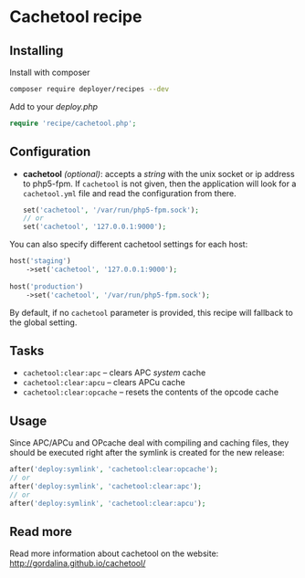 # Cachetool recipe

## Installing

Install with composer

```bash
composer require deployer/recipes --dev
```

Add to your _deploy.php_

```php
require 'recipe/cachetool.php';
```

## Configuration

- **cachetool** *(optional)*: accepts a *string* with the unix socket or ip address to php5-fpm. If `cachetool` is not given, then the application will look for a `cachetool.yml` file and read the configuration from there.

    ```php
    set('cachetool', '/var/run/php5-fpm.sock');
    // or
    set('cachetool', '127.0.0.1:9000');
    ```

You can also specify different cachetool settings for each host:
```php
host('staging')
    ->set('cachetool', '127.0.0.1:9000');
    
host('production')
    ->set('cachetool', '/var/run/php5-fpm.sock');
```

By default, if no `cachetool` parameter is provided, this recipe will fallback to the global setting.

## Tasks

- `cachetool:clear:apc` – clears APC *system* cache
- `cachetool:clear:apcu` – clears APCu cache
- `cachetool:clear:opcache` – resets the contents of the opcode cache

## Usage

Since APC/APCu and OPcache deal with compiling and caching files, they should be executed right after the symlink is created for the new release:

```php
after('deploy:symlink', 'cachetool:clear:opcache');
// or
after('deploy:symlink', 'cachetool:clear:apc');
// or
after('deploy:symlink', 'cachetool:clear:apcu');
```

## Read more

Read more information about cachetool on the website:
http://gordalina.github.io/cachetool/
